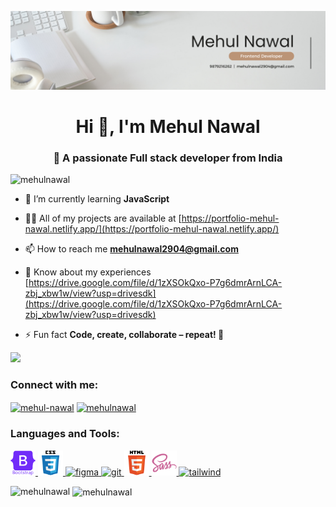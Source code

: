 ![logo](https://github.com/mehulnawal/mehulnawal/blob/main/LinkedIn%20background%20photo.png)
<h1 align="center">Hi 👋, I'm Mehul Nawal</h1>
<h3 align="center">🚀 A passionate Full stack developer from India</h3>

<p align="left"> <img src="https://komarev.com/ghpvc/?username=mehulnawal&label=Profile%20views&color=0e75b6&style=flat" alt="mehulnawal" /> </p>

- 🌱 I’m currently learning **JavaScript**

- 👨‍💻 All of my projects are available at [https://portfolio-mehul-nawal.netlify.app/](https://portfolio-mehul-nawal.netlify.app/)

- 📫 How to reach me **mehulnawal2904@gmail.com**

- 📄 Know about my experiences [https://drive.google.com/file/d/1zXSOkQxo-P7g6dmrArnLCA-zbj_xbw1w/view?usp=drivesdk](https://drive.google.com/file/d/1zXSOkQxo-P7g6dmrArnLCA-zbj_xbw1w/view?usp=drivesdk)

- ⚡ Fun fact **Code, create, collaborate – repeat! 🔄**

 <img width="200px" src="https://user-images.githubusercontent.com/74038190/219923809-b86dc415-a0c2-4a38-bc88-ad6cf06395a8.gif">

<h3 align="left">Connect with me:</h3>
<p align="left">
<a href="https://linkedin.com/in/mehul-nawal" target="blank"><img align="center" src="https://raw.githubusercontent.com/rahuldkjain/github-profile-readme-generator/master/src/images/icons/Social/linked-in-alt.svg" alt="mehul-nawal" height="30" width="40" /></a>
<a href="https://instagram.com/mehulnawal" target="blank"><img align="center" src="https://raw.githubusercontent.com/rahuldkjain/github-profile-readme-generator/master/src/images/icons/Social/instagram.svg" alt="mehulnawal" height="30" width="40" /></a>
</p>

<h3 align="left">Languages and Tools:</h3>
<p align="left"> <a href="https://getbootstrap.com" target="_blank" rel="noreferrer"> <img src="https://raw.githubusercontent.com/devicons/devicon/master/icons/bootstrap/bootstrap-plain-wordmark.svg" alt="bootstrap" width="40" height="40"/> </a> <a href="https://www.w3schools.com/css/" target="_blank" rel="noreferrer"> <img src="https://raw.githubusercontent.com/devicons/devicon/master/icons/css3/css3-original-wordmark.svg" alt="css3" width="40" height="40"/> </a> <a href="https://www.figma.com/" target="_blank" rel="noreferrer"> <img src="https://www.vectorlogo.zone/logos/figma/figma-icon.svg" alt="figma" width="40" height="40"/> </a> <a href="https://git-scm.com/" target="_blank" rel="noreferrer"> <img src="https://www.vectorlogo.zone/logos/git-scm/git-scm-icon.svg" alt="git" width="40" height="40"/> </a> <a href="https://www.w3.org/html/" target="_blank" rel="noreferrer"> <img src="https://raw.githubusercontent.com/devicons/devicon/master/icons/html5/html5-original-wordmark.svg" alt="html5" width="40" height="40"/> </a> <a href="https://sass-lang.com" target="_blank" rel="noreferrer"> <img src="https://raw.githubusercontent.com/devicons/devicon/master/icons/sass/sass-original.svg" alt="sass" width="40" height="40"/> </a> <a href="https://tailwindcss.com/" target="_blank" rel="noreferrer"> <img src="https://www.vectorlogo.zone/logos/tailwindcss/tailwindcss-icon.svg" alt="tailwind" width="40" height="40"/> </a> </p>

<p><img align="left" src="https://github-readme-stats.vercel.app/api/top-langs?username=mehulnawal&show_icons=true&locale=en&layout=compact" alt="mehulnawal" /></p>

<p>&nbsp;<img align="center" src="https://github-readme-stats.vercel.app/api?username=mehulnawal&show_icons=true&locale=en" alt="mehulnawal" /></p>
